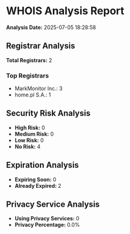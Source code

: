 # WHOIS Analysis Report

**Analysis Date:** 2025-07-05 18:28:58

## Registrar Analysis

**Total Registrars:** 2

### Top Registrars
- MarkMonitor Inc.: 3
- home.pl S.A.: 1

## Security Risk Analysis

- **High Risk:** 0
- **Medium Risk:** 0
- **Low Risk:** 0
- **No Risk:** 4

## Expiration Analysis

- **Expiring Soon:** 0
- **Already Expired:** 2

## Privacy Service Analysis

- **Using Privacy Services:** 0
- **Privacy Percentage:** 0.0%

